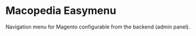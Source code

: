 Macopedia Easymenu
=============

Navigation menu for Magento configurable from the backend (admin panel).
